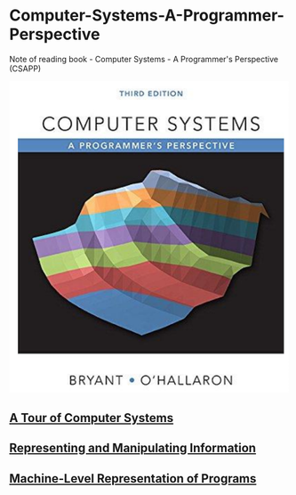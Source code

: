 # Computer-Systems-A-Programmer-Perspective
Note of reading book - Computer Systems - A Programmer's Perspective (CSAPP)

![](./preface.png)

## [A Tour of Computer Systems](./ch1/ch1.md)

## [Representing and Manipulating Information](./ch2/ch2.md)

## [Machine-Level Representation of Programs](./ch3/ch3.md)
